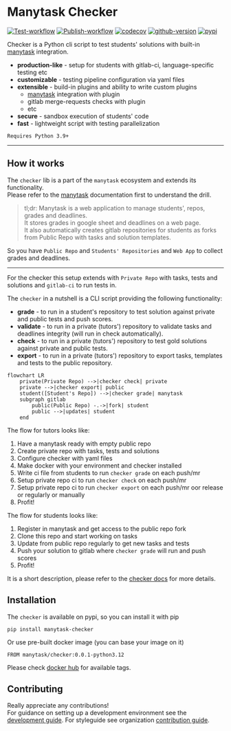 # Manytask Checker

[![Test-workflow](https://github.com/manytask/checker/actions/workflows/test.yml/badge.svg)](https://github.com/manytask/checker/actions/workflows/test.yml)
[![Publish-workflow](https://github.com/manytask/checker/actions/workflows/publish.yml/badge.svg)](https://github.com/manytask/checker/actions/workflows/publish.yml)
[![codecov](https://codecov.io/gh/manytask/checker/branch/main/graph/badge.svg?token=3F9J850FX2)](https://codecov.io/gh/manytask/checker)
[![github-version](https://img.shields.io/github/v/release/manytask/checker?logo=github&display_name=tag&sort=semver)](https://github.com/manytask/checker/releases)
[![pypi](https://img.shields.io/pypi/v/manytask-checker.svg)](https://pypi.org/project/manytask-checker/)


Checker is a Python cli script to test students' solutions with built-in [manytask](https://github.com/yandexdataschool/manytask) integration.

* **production-like** - setup for students with gitlab-ci, language-specific testing etc 
* **customizable** - testing pipeline configuration via yaml files
* **extensible** - build-in plugins and ability to write custom plugins
    * [manytask](https://github.com/manytask/manytask) integration with plugin
    * gitlab merge-requests checks with plugin
    * etc
* **secure** - sandbox execution of students' code
* **fast** - lightweight script with testing parallelization

`Requires Python 3.9+`

---


## How it works 

The `checker` lib is a part of the `manytask` ecosystem and extends its functionality.  
Please refer to the [manytask](https://github.com/manytask/manytask) documentation first to understand the drill.

> tl;dr: Manytask is a web application to manage students', repos, grades and deadlines.  
> It stores grades in google sheet and deadlines on a web page.  
> It also automatically creates gitlab repositories for students as forks from Public Repo with tasks and solution templates.  

So you have `Public Repo` and `Students' Repositories` and `Web App` to collect grades and deadlines.  

---

For the checker this setup extends with `Private Repo` with tasks, tests and solutions and `gitlab-ci` to run tests in.

The `checker` in a nutshell is a CLI script providing the following functionality:  

* **grade** - to run in a student's repository to test solution against private and public tests and push scores.
* **validate** - to run in a private (tutors') repository to validate tasks and deadlines integrity (will run in check automatically).
* **check** - to run in a private (tutors') repository to test gold solutions against private and public tests.
* **export** - to run in a private (tutors') repository to export tasks, templates and tests to the public repository.

``` mermaid
flowchart LR
    private(Private Repo) -->|checker check| private
    private -->|checker export| public
    student([Student's Repo]) -->|checker grade| manytask
    subgraph gitlab
        public(Public Repo) -.->|fork| student
        public -->|updates| student
    end
```

The flow for tutors looks like:  

1. Have a manytask ready with empty public repo
2. Create private repo with tasks, tests and solutions
3. Configure checker with yaml files
4. Make docker with your environment and checker installed
5. Write ci file from students to run `checker grade` on each push/mr
6. Setup private repo ci to run `checker check` on each push/mr
7. Setup private repo ci to run `checker export` on each push/mr oor release or regularly or manually
8. Profit!

The flow for students looks like:

1. Register in manytask and get access to the public repo fork
2. Clone this repo and start working on tasks
3. Update from public repo regularly to get new tasks and tests
4. Push your solution to gitlab where `checker grade` will run and push scores
5. Profit!


It is a short description, please refer to the [checker docs](./docs) for more details.


## Installation 

The `checker` is available on pypi, so you can install it with pip
```shell
pip install manytask-checker
```

Or use pre-built docker image (you can base your image on it)
```shell
FROM manytask/checker:0.0.1-python3.12
```
Please check [docker hub](https://hub.docker.com/r/manytask/checker) for available tags.


## Contributing

Really appreciate any contributions!  
For guidance on setting up a development environment see the [development guide](./docs/6_development.md).
For styleguide see organization [contribution guide](https://github.com/manytask/.github/CONTRIBUTING.md).

